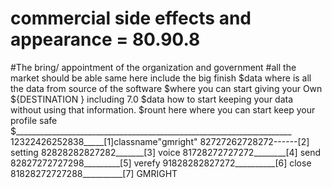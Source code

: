 #  commercial side effects and appearance  = 80.90.8
#The bring/ appointment of the organization and government 
#all the market should be able same here include the big finish 
$data where is all the data from <gmright> source of the software 
$where you can start giving your Own ${DESTINATION } including 7.0
$data how to start keeping your data without using that information. 
$rount here where you can start keep your profile safe 
$_____________________________________________________________________
12322426252838_____[1]classname"gmright"
82727262728272------[2] setting 
82828282827282_______[3] voice 
81728272727272________[4] send 
82827272727298_________[5] verefy 
91828282827272__________[6] close
81828272727288__________[7] GMRIGHT 
